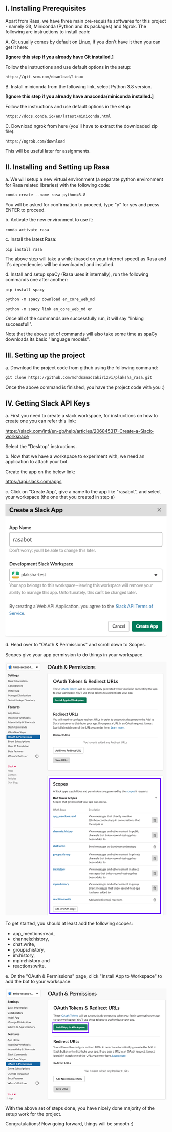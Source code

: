 ## I. Installing Prerequisites

Apart from Rasa, we have three main pre-requisite softwares for this project - namely Git, Miniconda (Python and its packages) and Ngrok. The following are instructions to install each:

A. Git usually comes by default on Linux, if you don't have it then you can get it here: 

**[Ignore this step if you already have Git installed.]**

Follow the instructions and use default options in the setup:
```
https://git-scm.com/download/linux
```

B. Install miniconda from the following link, select Python 3.8 version. 

**[Ignore this step if you already have anaconda/miniconda installed.]**

Follow the instructions and use default options in the setup:

```
https://docs.conda.io/en/latest/miniconda.html
```

C. Download ngrok from here (you'll have to extract the downloaded zip file):

```
https://ngrok.com/download
```
This will be useful later for assignments.

## II. Installing and Setting up Rasa

a. We will setup a new virtual environment (a separate python environment for Rasa related libraries) with the following code:

```
conda create --name rasa python=3.8
```

You will be asked for confirmation to proceed, type "y" for yes and press ENTER to proceed.

b. Activate the new environment to use it:

```
conda activate rasa
```

c. Install the latest Rasa:

```
pip install rasa
```

The above step will take a while (based on your internet speed) as Rasa and it's dependencies will be downloaded and installed.

d. Install and setup spaCy (Rasa uses it internally), run the following commands one after another:
```
pip install spacy
```
```
python -m spacy download en_core_web_md
```
```
python -m spacy link en_core_web_md en
```

Once all of the commands are successfully run, it will say "linking successfull".

Note that the above set of commands will also take some time as spaCy downloads its basic "language models".

## III. Setting up the project

a. Download the project code from github using the following command:

```
git clone https://github.com/mohdsanadzakirizvi/plaksha_rasa.git
```

Once  the above command is finished, you have the project code with you :) 

## IV. Getting Slack API Keys

a. First you need to create a slack workspace,  for instructions on how to create one you can refer this link:

https://slack.com/intl/en-gb/help/articles/206845317-Create-a-Slack-workspace

Select the "Desktop" instructions.

b. Now that we have a workspace to experiment with, we need an application to attach your bot. 

Create the app on the below link:

https://api.slack.com/apps

c. Click on “Create App”, give a name to the app like "rasabot", and select your workspace (the one that you created in step a)

![](images/rasa_chatbot_create_app.PNG)


d. Head over to "OAuth & Permissions" and scroll down to Scopes. 

Scopes give your app permission to do things in your workspace.

![](images/rasa_scopes.png)

To get started, you should at least add the following scopes:

 - app_mentions:read,
 - channels:history,
 - chat:write,
 - groups:history,
 - im:history,
 - mpim:history and
 - reactions:write.

e. On the "OAuth & Permissions" page, click "Install App to Workspace" to add the bot to your workspace:

![](images/slack_install_app_to_workspace.png)


With the above set of steps done, you have nicely done majority of the setup work for the project. 

Congratulations! Now going forward, things will be smooth :)